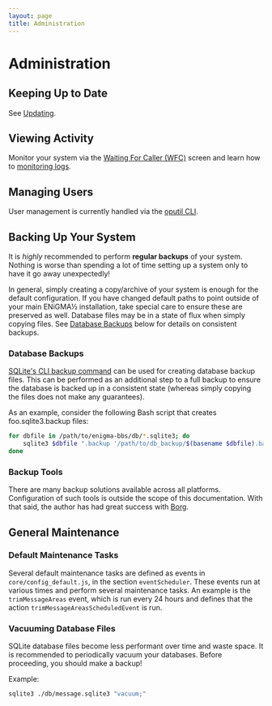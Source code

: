 ```yaml
---
layout: page
title: Administration
---
```


# Administration

## Keeping Up to Date
See [Updating](updating.md).

## Viewing Activity
Monitor your system via the [Waiting For Caller (WFC)](../modding/wfc.md) screen and learn how to [monitoring logs](../troubleshooting/monitoring-logs.md).

## Managing Users
User management is currently handled via the [oputil CLI](oputil.md).

## Backing Up Your System
It is *highly* recommended to perform **regular backups** of your system. Nothing is worse than spending a lot of time setting up a system only to have it go away unexpectedly!

In general, simply creating a copy/archive of your system is enough for the default configuration. If you have changed default paths to point outside of your main ENiGMA½ installation, take special care to ensure these are preserved as well. Database files may be in a state of flux when simply copying files. See [Database Backups](#database-backups) below for details on consistent backups.

### Database Backups
[SQLite's CLI backup command](https://sqlite.org/cli.html#special_commands_to_sqlite3_dot_commands_) can be used for creating database backup files. This can be performed as an additional step to a full backup to ensure the database is backed up in a consistent state (whereas simply copying the files does not make any guarantees).

As an example, consider the following Bash script that creates foo.sqlite3.backup files:

```bash
for dbfile in /path/to/enigma-bbs/db/*.sqlite3; do
    sqlite3 $dbfile ".backup '/path/to/db_backup/$(basename $dbfile).backup'"
done
```

### Backup Tools
There are many backup solutions available across all platforms. Configuration of such tools is outside the scope of this documentation. With that said, the author has had great success with [Borg](https://www.borgbackup.org/).

## General Maintenance 
### Default Maintenance Tasks
Several default maintenance tasks are defined as events in `core/config_default.js`, in the section `eventScheduler`. These events run at various times and perform several maintenance tasks. An example is the `trimMessageAreas` event, which is run every 24 hours and defines that the action `trimMessageAreasScheduledEvent` is run.

### Vacuuming Database Files
SQLite database files become less performant over time and waste space. It is recommended to periodically vacuum your databases. Before proceeding, you should make a backup!

Example:
```bash
sqlite3 ./db/message.sqlite3 "vacuum;"
```
